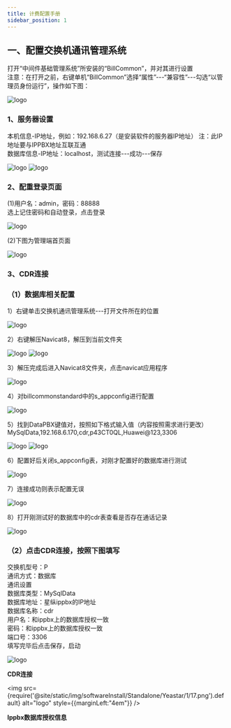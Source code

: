 ```yaml
---
title: 计费配置手册
sidebar_position: 1
---
```

## 一、配置交换机通讯管理系统
<p style={{marginLeft:"2em" ,fontSize:"20px"}}>
打开“中间件基础管理系统”所安装的“BillCommon”，并对其进行设置<br />
<span style={{ color:"red"}}>注意：在打开之前，右键单机“BillCommon”选择“属性”---“兼容性”---勾选“以管理员身份运行”，操作如下图：</span>
</p>
<!-- <img src="/img/softwareInstall/Standalone/Yeastar/1/1.png" alt="" style={{ marginLeft: "4em"}} />· -->
<img src={require('@site/static/img/softwareInstall/Standalone/Yeastar/1/1.png').default} alt="logo" style={{marginLeft:"4em"}} />


### 1、服务器设置
<p style={{marginLeft:"2em" ,fontSize:"20px"}}>
本机信息-IP地址，例如：192.168.6.27（是安装软件的服务器IP地址）
<span style={{ color:"red"}}>注：此IP地址要与IPPBX地址互联互通</span><br />
数据库信息-IP地址：localhost，测试连接---成功---保存
</p>
<!-- <img src="/img/softwareInstall/Standalone/Yeastar/1/2.png" alt="" style={{ marginLeft: "4em"}} />· -->
<!-- <img src="/img/softwareInstall/Standalone/Yeastar/1/3.png" alt="" style={{ marginLeft: "4em"}} />· -->
<img src={require('@site/static/img/softwareInstall/Standalone/Yeastar/1/2.png').default} alt="logo" style={{marginLeft:"4em"}} />
<img src={require('@site/static/img/softwareInstall/Standalone/Yeastar/1/3.png').default} alt="logo" style={{marginLeft:"4em"}} />

### 2、配重登录页面
<p style={{marginLeft:"2em" ,fontSize:"20px"}}>
(1)用户名：admin，密码：88888<br />
选上记住密码和自动登录，点击登录
</p>
<!-- <img src="/img/softwareInstall/Standalone/Yeastar/1/4.png" alt="" style={{ marginLeft: "4em"}} />· -->
<img src={require('@site/static/img/softwareInstall/Standalone/Yeastar/1/4.png').default} alt="logo" style={{marginLeft:"4em"}} />

<p style={{marginLeft:"2em" ,fontSize:"20px"}}>
(2)下图为管理端首页面
</p>
<!-- <img src="/img/softwareInstall/Standalone/Yeastar/1/5.png" alt="" style={{ marginLeft: "4em"}} />· -->
<img src={require('@site/static/img/softwareInstall/Standalone/Yeastar/1/5.png').default} alt="logo" style={{marginLeft:"4em"}} />

### 3、CDR连接
### （1）数据库相关配置
<p style={{marginLeft:"2em" ,fontSize:"20px"}}>
1）右键单击交换机通讯管理系统---打开文件所在的位置
</p>
<!-- <img src="/img/softwareInstall/Standalone/Yeastar/1/6.png" alt="" style={{ marginLeft: "4em"}} />· -->
<img src={require('@site/static/img/softwareInstall/Standalone/Yeastar/1/6.png').default} alt="logo" style={{marginLeft:"4em"}} />

<p style={{marginLeft:"2em" ,fontSize:"20px"}}>
2）右键解压Navicat8，解压到当前文件夹
</p>
<!-- <img src="/img/softwareInstall/Standalone/Yeastar/1/7.png" alt="" style={{ marginLeft: "4em"}} />· -->
<!-- <img src="/img/softwareInstall/Standalone/Yeastar/1/8.png" alt="" style={{ marginLeft: "4em"}} />· -->
<img src={require('@site/static/img/softwareInstall/Standalone/Yeastar/1/7.png').default} alt="logo" style={{marginLeft:"4em"}} />
<img src={require('@site/static/img/softwareInstall/Standalone/Yeastar/1/8.png').default} alt="logo" style={{marginLeft:"4em"}} />

<p style={{marginLeft:"2em" ,fontSize:"20px"}}>
3）解压完成后进入Navicat8文件夹，点击navicat应用程序
</p>
<!-- <img src="/img/softwareInstall/Standalone/Yeastar/1/9.png" alt="" style={{ marginLeft: "4em"}} />· -->
<img src={require('@site/static/img/softwareInstall/Standalone/Yeastar/1/9.png').default} alt="logo" style={{marginLeft:"4em"}} />

<p style={{marginLeft:"2em" ,fontSize:"20px"}}>
4）对billcommonstandard中的s_appconfig进行配置
</p>
<!-- <img src="/img/softwareInstall/Standalone/Yeastar/1/10.png" alt="" style={{ marginLeft: "4em"}} />· -->
<img src={require('@site/static/img/softwareInstall/Standalone/Yeastar/1/10.png').default} alt="logo" style={{marginLeft:"4em"}} />

<p style={{marginLeft:"2em" ,fontSize:"20px"}}>
5）找到DataPBX键值对，按照如下格式输入值（内容按照需求进行更改）<br />
MySqlData,192.168.6.170,cdr,p43CT0QL,Huawei@123,3306
</p>
<!-- <img src="/img/softwareInstall/Standalone/Yeastar/1/11.png" alt="" style={{ marginLeft: "4em"}} />· -->
<!-- <img src="/img/softwareInstall/Standalone/Yeastar/1/12.png" alt="" style={{ marginLeft: "4em"}} />· -->
<img src={require('@site/static/img/softwareInstall/Standalone/Yeastar/1/11.png').default} alt="logo" style={{marginLeft:"4em"}} />
<img src={require('@site/static/img/softwareInstall/Standalone/Yeastar/1/12.png').default} alt="logo" style={{marginLeft:"4em"}} />

<p style={{marginLeft:"2em" ,fontSize:"20px"}}>
6）配置好后关闭s_appconfig表，对刚才配置好的数据库进行测试
</p>
<!-- <img src="/img/softwareInstall/Standalone/Yeastar/1/13.png" alt="" style={{ marginLeft: "4em"}} />· -->
<img src={require('@site/static/img/softwareInstall/Standalone/Yeastar/1/13.png').default} alt="logo" style={{marginLeft:"4em"}} />

<p style={{marginLeft:"2em" ,fontSize:"20px"}}>
7）连接成功则表示配置无误
</p>
<!-- <img src="/img/softwareInstall/Standalone/Yeastar/1/14.png" alt="" style={{ marginLeft: "4em"}} />· -->
<img src={require('@site/static/img/softwareInstall/Standalone/Yeastar/1/14.png').default} alt="logo" style={{marginLeft:"4em"}} />

<p style={{marginLeft:"2em" ,fontSize:"20px"}}>
8）打开刚测试好的数据库中的cdr表查看是否存在通话记录
</p>
<!-- <img src="/img/softwareInstall/Standalone/Yeastar/1/15.png" alt="" style={{ marginLeft: "4em"}} />· -->
<img src={require('@site/static/img/softwareInstall/Standalone/Yeastar/1/15.png').default} alt="logo" style={{marginLeft:"4em"}} />

### （2）点击CDR连接，按照下图填写
<p style={{marginLeft:"2em" ,fontSize:"20px"}}>
交换机型号：<span style={{ color:"red"}}>P</span><br />
通讯方式：<span style={{ color:"red"}}>数据库</span><br />
通讯设置<br />
数据库类型：<span style={{ color:"red"}}>MySqlData</span><br />
数据库地址：<span style={{ color:"red"}}>星纵ippbx的IP地址</span><br />
数据库名称：<span style={{ color:"red"}}>cdr</span><br />
用户名：<span style={{ color:"red"}}>和ippbx上的数据库授权一致</span><br />
密码：<span style={{ color:"red"}}>和ippbx上的数据库授权一致</span><br />
端口号：<span style={{ color:"red"}}>3306</span><br />
填写完毕后点击<span style={{ color:"red"}}>保存，启动</span>
</p>
<!-- <img src="/img/softwareInstall/Standalone/Yeastar/1/16.png" alt="" style={{ marginLeft: "4em"}} />· -->
<img src={require('@site/static/img/softwareInstall/Standalone/Yeastar/1/16.png').default} alt="logo" style={{marginLeft:"4em"}} />
<p style={{marginLeft:"25em" ,fontSize:"15px"}}><strong>CDR连接</strong></p>

<!-- <img src="/img/softwareInstall/Standalone/Yeastar/1/17.png" alt="" style={{ marginLeft: "4em"}} />· -->
<img src={require('@site/static/img/softwareInstall/Standalone/Yeastar/1/17.png').default} alt="logo" style={{marginLeft:"4em"}} />
<p style={{marginLeft:"22em" ,fontSize:"15px"}}><strong>Ippbx数据库授权信息</strong></p>


